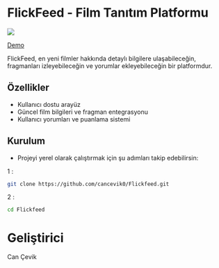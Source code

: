 # FlickFeed - Film Tanıtım Platformu

![](https://ibb.co/8LqPcsW4)

[Demo](https://cancevik0.github.io/Flickfeed/)

FlickFeed, en yeni filmler hakkında detaylı bilgilere ulaşabileceğin, fragmanları izleyebileceğin ve yorumlar ekleyebileceğin bir platformdur.

## Özellikler

- Kullanıcı dostu arayüz  
- Güncel film bilgileri ve fragman entegrasyonu  
- Kullanıcı yorumları ve puanlama sistemi  

## Kurulum
- Projeyi yerel olarak çalıştırmak için şu adımları takip edebilirsin:
  
1 :

```bash
git clone https://github.com/cancevik0/Flickfeed.git
```

2 :

```bash
cd Flickfeed
```

# Geliştirici

Can Çevik
